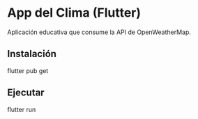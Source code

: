 # App del Clima (Flutter)
Aplicación educativa que consume la API de OpenWeatherMap.

## Instalación
flutter pub get

## Ejecutar
flutter run

